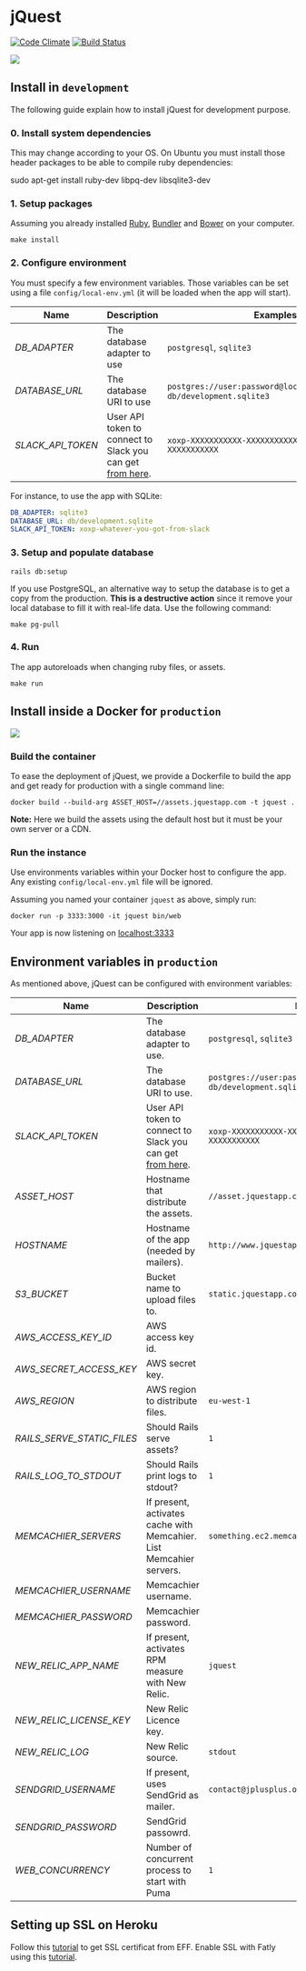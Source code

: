 # jQuest

[![Code Climate](https://codeclimate.com/github/jplusplus/jquest/badges/gpa.svg)](https://codeclimate.com/github/jplusplus/jquest)
[![Build Status](https://travis-ci.org/jplusplus/jquest.svg?branch=master)](https://travis-ci.org/jplusplus/jquest)


[![](http://imgur.com/zwhZfsd.png)](http://www.jquestapp.com)

## Install in `development`

The following guide explain how to install jQuest for development purpose.

### 0. Install system dependencies

This may change according to your OS. On Ubuntu you must install those header packages to be able to compile ruby dependencies:

  sudo apt-get install ruby-dev libpq-dev libsqlite3-dev

### 1. Setup packages

Assuming you already installed [Ruby], [Bundler] and [Bower] on your computer.

    make install

### 2. Configure environment

You must specify a few environment variables. Those variables can be set using
a file `config/local-env.yml` (it will be loaded when the app will start).

Name | Description | Examples
--- | --- | ---
<var>DB_ADAPTER</var> | The database adapter to use | `postgresql`, `sqlite3`
<var>DATABASE_URL</var> | The database URI to use | `postgres://user:password@localhost:5432/jquest`, `db/development.sqlite3`
<var>SLACK_API_TOKEN</var> | User API token to connect to Slack you can get [from here](https://api.slack.com/web). | `xoxp-XXXXXXXXXXX-XXXXXXXXXXX-XXXXXXXXXXX-XXXXXXXXXXX`

For instance, to use the app with SQLite:

```yml
DB_ADAPTER: sqlite3
DATABASE_URL: db/development.sqlite
SLACK_API_TOKEN: xoxp-whatever-you-got-from-slack
```

### 3. Setup and populate database

    rails db:setup

If you use PostgreSQL, an alternative way to setup the database is to get a copy from the production. **This is a destructive action** since it remove your local database to fill it with real-life data. Use the following command:

    make pg-pull

### 4. Run

The app autoreloads when changing ruby files, or assets.

    make run

## Install inside a Docker for `production`

![](http://imgur.com/lFvhAEH.png)

### Build the container

To ease the deployment of jQuest, we provide a Dockerfile to build the app
and get ready for production with a single command line:

    docker build --build-arg ASSET_HOST=//assets.jquestapp.com -t jquest .

**Note:** Here we build the assets using the default host but it must be your own server or a CDN.

### Run the instance

Use environments variables within your Docker host to configure the app. Any existing `config/local-env.yml` file will be ignored.

Assuming you named your container `jquest` as above, simply run:

    docker run -p 3333:3000 -it jquest bin/web

Your app is now listening on [localhost:3333](http://localhost:3333)

## Environment variables in `production`

As mentioned above, jQuest can be configured with environment variables:

Name | Description | Examples
--- | --- | ---
<var>DB_ADAPTER</var> | The database adapter to use. | `postgresql`, `sqlite3`
<var>DATABASE_URL</var> | The database URI to use. | `postgres://user:password@localhost:5432/jquest`, `db/development.sqlite3`
<var>SLACK_API_TOKEN</var> | User API token to connect to Slack you can get [from here](https://api.slack.com/web). | `xoxp-XXXXXXXXXXX-XXXXXXXXXXX-XXXXXXXXXXX-XXXXXXXXXXX`
<var>ASSET_HOST</var> | Hostname that distribute the assets. | `//asset.jquestapp.com`
<var>HOSTNAME</var> | Hostname of the app (needed by mailers). |  `http://www.jquestapp.com`
<var>S3_BUCKET</var> | Bucket name to upload files to. | `static.jquestapp.com`
<var>AWS_ACCESS_KEY_ID</var> | AWS access key id. |
<var>AWS_SECRET_ACCESS_KEY</var> | AWS secret key. |
<var>AWS_REGION</var> |  AWS region to distribute files. | `eu-west-1`
<var>RAILS_SERVE_STATIC_FILES</var> | Should Rails serve assets? | `1`
<var>RAILS_LOG_TO_STDOUT</var> | Should Rails print logs to stdout? | `1`
<var>MEMCACHIER_SERVERS</var> | If present, activates cache with Memcahier. List Memcahier servers. | `something.ec2.memcachier.com:11211`
<var>MEMCACHIER_USERNAME</var> | Memcachier username. |
<var>MEMCACHIER_PASSWORD</var> | Memcachier password. |
<var>NEW_RELIC_APP_NAME</var> | If present, activates RPM measure with New Relic. | `jquest`
<var>NEW_RELIC_LICENSE_KEY</var> | New Relic Licence key. |
<var>NEW_RELIC_LOG</var> | New Relic source. | `stdout`
<var>SENDGRID_USERNAME</var> | If present, uses SendGrid as mailer. | `contact@jplusplus.org`
<var>SENDGRID_PASSWORD</var> | SendGrid passowrd. |
<var>WEB_CONCURRENCY</var> | Number of concurrent process to start with Puma | `1`

## Setting up SSL on Heroku

Follow this [tutorial](https://medium.com/should-designers-code/how-to-set-up-ssl-with-lets-encrypt-on-heroku-for-free-266c185630db) to get SSL certificat from EFF. Enable SSL with Fatly using this [tutorial](https://docs.fastly.com/guides/securing-communications/setting-up-free-tls).


[Ruby]: https://www.ruby-lang.org/en/documentation/installation/
[Bower]: http://bower.io/#install-bower
[Bundler]: http://bundler.io
